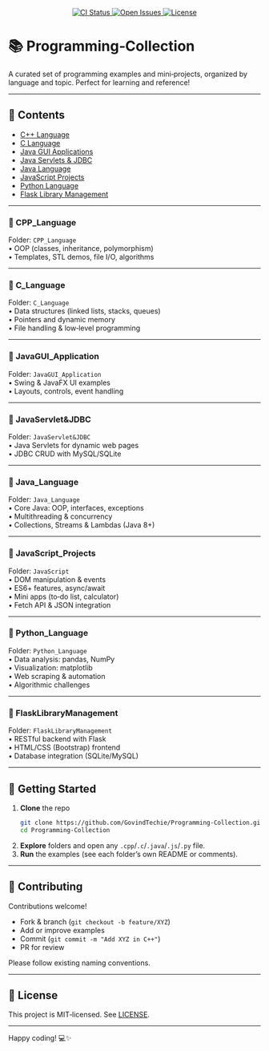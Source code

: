 <!-- Repository Badges -->
<p align="center">
  <a href="https://github.com/GovindTechie/Programming-Collection/actions">
    <img src="https://img.shields.io/github/actions/workflow/status/GovindTechie/Programming-Collection/ci.yml?branch=master" alt="CI Status" />
  </a>
  <a href="https://github.com/GovindTechie/Programming-Collection/issues">
    <img src="https://img.shields.io/github/issues/GovindTechie/Programming-Collection" alt="Open Issues" />
  </a>
  <a href="https://github.com/GovindTechie/Programming-Collection/blob/master/LICENSE">
    <img src="https://img.shields.io/github/license/GovindTechie/Programming-Collection" alt="License" />
  </a>
</p>

# 📚 Programming‑Collection

A curated set of programming examples and mini‑projects, organized by language and topic. Perfect for learning and reference!

---

## 📂 Contents

- [C++ Language](#cpp_language)  
- [C Language](#c_language)  
- [Java GUI Applications](#javagui_application)  
- [Java Servlets & JDBC](#javaservletjdbc)  
- [Java Language](#java_language)  
- [JavaScript Projects](#javascript_projects)  
- [Python Language](#python_language)  
- [Flask Library Management](#flasklibrarymanagement)  

---

### 📘 CPP_Language  
Folder: `CPP_Language`  
• OOP (classes, inheritance, polymorphism)  
• Templates, STL demos, file I/O, algorithms  

---

### 📘 C_Language  
Folder: `C_Language`  
• Data structures (linked lists, stacks, queues)  
• Pointers and dynamic memory  
• File handling & low‑level programming  

---

### 📘 JavaGUI_Application  
Folder: `JavaGUI_Application`  
• Swing & JavaFX UI examples  
• Layouts, controls, event handling  

---

### 📘 JavaServlet&JDBC  
Folder: `JavaServlet&JDBC`  
• Java Servlets for dynamic web pages  
• JDBC CRUD with MySQL/SQLite  

---

### 📘 Java_Language  
Folder: `Java_Language`  
• Core Java: OOP, interfaces, exceptions  
• Multithreading & concurrency  
• Collections, Streams & Lambdas (Java 8+)  

---

### 📘 JavaScript_Projects  
Folder: `JavaScript`  
• DOM manipulation & events  
• ES6+ features, async/await  
• Mini apps (to‑do list, calculator)  
• Fetch API & JSON integration  

---

### 📘 Python_Language  
Folder: `Python_Language`  
• Data analysis: pandas, NumPy  
• Visualization: matplotlib  
• Web scraping & automation  
• Algorithmic challenges  

---

### 📘 FlaskLibraryManagement  
Folder: `FlaskLibraryManagement`  
• RESTful backend with Flask  
• HTML/CSS (Bootstrap) frontend  
• Database integration (SQLite/MySQL)  

---

## 🚀 Getting Started

1. **Clone** the repo  
   ```bash
   git clone https://github.com/GovindTechie/Programming-Collection.git
   cd Programming-Collection
   ```
2. **Explore** folders and open any `.cpp`/`.c`/`.java`/`.js`/`.py` file.  
3. **Run** the examples (see each folder’s own README or comments).

---

## 🤝 Contributing

Contributions welcome!  

- Fork & branch (`git checkout -b feature/XYZ`)  
- Add or improve examples  
- Commit (`git commit -m "Add XYZ in C++"`)  
- PR for review  

Please follow existing naming conventions.

---

## 📜 License

This project is MIT‑licensed. See [LICENSE](LICENSE).

---

Happy coding! 💻✨
